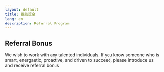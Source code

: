 ```yaml
---
layout: default
title: 推薦獎金
lang: en
description: Referral Program
---
```




## Referral Bonus

We wish to work with any talented individuals. If you know someone who is smart, energaetic, proactive, and driven to succeed, please introduce us and receive referral bonus